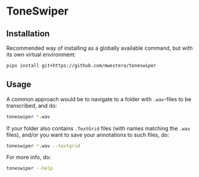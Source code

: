 # ToneSwiper

## Installation

Recommended way of installing as a globally available command, but with its own virtual environment:

```bash
pipx install git+https://github.com/mwestera/toneswiper
```

## Usage

A common approach would be to navigate to a folder with `.wav`-files to be transcribed, and do:

```bash
toneswiper *.wav
```

If your folder also contains `.TextGrid` files (with names matching the `.wav` files), and/or you want to save your annotations to such files, do:

```bash
toneswiper *.wav --textgrid
```

For more info, do:

```bash
toneswiper --help
```